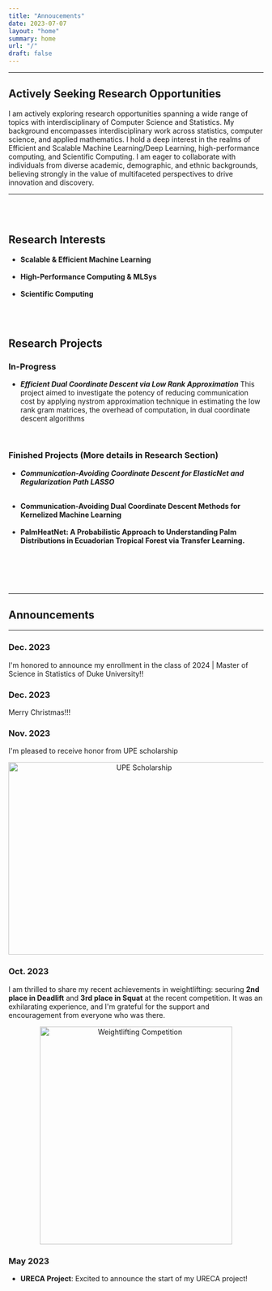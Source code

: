 ```yaml
---
title: "Annoucements"
date: 2023-07-07
layout: "home"
summary: home
url: "/"
draft: false
---
```


<!-- 
---
## Seeking MS/Ph.D. Opportunities
I'm currently seeking opportunities to be a MS/Ph.D. student at universities focusing on machine learning, communication-efficient algorithms, data science, high-performance computing, and convex optimization. Thrill to collaborate with people from different academic, demographic, ethnical backgrounds and happy to help freshmen, sophormore, juniors who is interested in efficient machine learning algorithms!!


I'm currently seeking research opportunities across broad topics of statistics. I have previous experiences in interdisciplinary areas of statistics/computer science/ and applied mathematics. I have particular interests in statistical & machine learning theory, computing, and efficient algorithms. Thrill to collaborate with people from different academic, demographic, ethnical backgrounds.
---
-->

---
## Actively Seeking Research Opportunities

I am actively exploring research opportunities spanning a wide range of topics with interdisciplinary of Computer Science and Statistics. My background encompasses interdisciplinary work across statistics, computer science, and applied mathematics. I hold a deep interest in the realms of Efficient and Scalable Machine Learning/Deep Learning, high-performance computing, and Scientific Computing. I am eager to collaborate with individuals from diverse academic, demographic, and ethnic backgrounds, believing strongly in the value of multifaceted perspectives to drive innovation and discovery.

---

<br><br>

## Research Interests

- **Scalable & Efficient Machine Learning**
  <br><br>
- **High-Performance Computing & MLSys**
  <br><br>
- **Scientific Computing**

<br><br>

## Research Projects


### In-Progress

- **_Efficient Dual Coordinate Descent via Low Rank Approximation_** This project aimed to investigate the potency of reducing communication cost by applying nystrom approximation technique in estimating the low rank gram matrices, the overhead of computation, in dual coordinate descent algorithms

<!--
- **_Optimizing Graph Neural Networks for Large-Scale Networks_ <span style="color:yellow;">(Idea Formation Stage)</span>**  
  This project aims to enhance Graph Neural Networks (GNNs) for efficient analysis of large-scale networks, focusing on novel architectures and optimization techniques for improved scalability and accuracy.
-->

<br>

### Finished Projects (More details in Research Section)


- **_Communication-Avoiding Coordinate Descent for ElasticNet and Regularization Path LASSO_**  <br><br>
<!--  This project focuses on enhancing Coordinate Descent algorithms for Elastic-Net and Regularization Path LASSO, aiming to reduce communication overhead in distributed systems without compromising efficiency and effectiveness.
-->

- **Communication-Avoiding Dual Coordinate Descent Methods for Kernelized Machine Learning** <br><br>
- **PalmHeatNet: A Probabilistic Approach to Understanding Palm Distributions in Ecuadorian Tropical Forest via Transfer Learning.**

<br><br>
<br><br>

---
## Announcements
---


### Dec. 2023

I'm honored to announce my enrollment in the class of 2024 | Master of Science in Statistics of Duke University!!


### Dec. 2023

Merry Christmas!!!


### Nov. 2023

I'm pleased to receive honor from UPE scholarship

<div style="text-align: center;">
    <img src="../UPE_scholarship.png" alt="UPE Scholarship" width="520" height="380">
</div>

### Oct. 2023

I am thrilled to share my recent achievements in weightlifting: securing **2nd place in Deadlift** and **3rd place in Squat** at the recent competition. It was an exhilarating experience, and I'm grateful for the support and encouragement from everyone who was there.


<div style="text-align: center;">
    <img src="../lifting_comp.jpg" alt="Weightlifting Competition" width="380" height="430">
</div>


### May 2023
- **URECA Project**: Excited to announce the start of my URECA project!

<!-- url: "/home/" -->